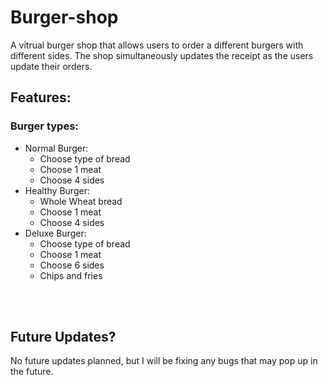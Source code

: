 # Burger-shop

A vitrual burger shop that allows users to order a different burgers with different sides. The shop simultaneously updates the receipt as the users update their orders.


## Features:
### Burger types:
- Normal Burger:
  - Choose type of bread
  - Choose 1 meat
  - Choose 4 sides
- Healthy Burger:
  - Whole Wheat bread
  - Choose 1 meat
  - Choose 4 sides
- Deluxe Burger:
  - Choose type of bread
  - Choose 1 meat
  - Choose 6 sides
  - Chips and fries
<br>
<br>
 
 ## Future Updates?
 No future updates planned, but I will be fixing any bugs that may pop up in the future.
